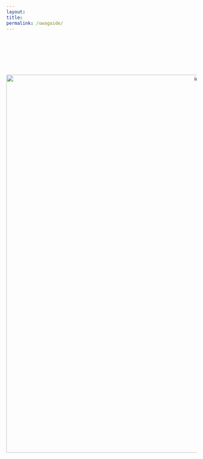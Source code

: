 ```yaml
---
layout:
title:
permalink: /uwagaide/
---
```


<div style="text-align:center"><img src="{{ site.baseurl }}/images/lara_1.gif" alt="ide" style="width: 1000px; margin-top: 100px;" /></div>
